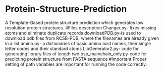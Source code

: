 # Protein-Structure-Prediction
A Template-Based protein structure prediction which generates low resolution protein structures.
#Files description
Changer.py- fixes missing atoms and eliminate duplicate records
downloadPDB.py-is used to download pdb files from RCSB-PDB, where the filenames are already given in a list
amino.py- a dictionaries of basic amino acid names, their single letter codes and their standard atoms
LibGenerator2.py- code for generating library files of length two
psp_mainchain_only.py-code for predicting protein structure from FASTA sequence
#Important
Proper setting of path variables are important for running the code correctly.
